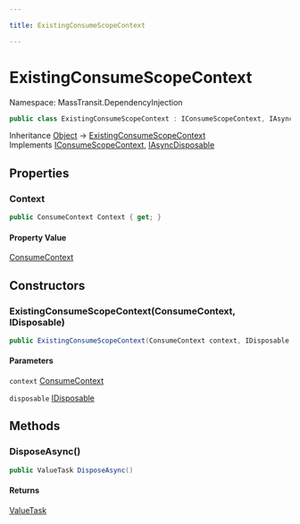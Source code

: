 ```yaml
---

title: ExistingConsumeScopeContext

---
```


# ExistingConsumeScopeContext

Namespace: MassTransit.DependencyInjection

```csharp
public class ExistingConsumeScopeContext : IConsumeScopeContext, IAsyncDisposable
```

Inheritance [Object](https://learn.microsoft.com/en-us/dotnet/api/system.object) → [ExistingConsumeScopeContext](../masstransit-dependencyinjection/existingconsumescopecontext)<br/>
Implements [IConsumeScopeContext](../masstransit-dependencyinjection/iconsumescopecontext), [IAsyncDisposable](https://learn.microsoft.com/en-us/dotnet/api/system.iasyncdisposable)

## Properties

### **Context**

```csharp
public ConsumeContext Context { get; }
```

#### Property Value

[ConsumeContext](../../masstransit-abstractions/masstransit/consumecontext)<br/>

## Constructors

### **ExistingConsumeScopeContext(ConsumeContext, IDisposable)**

```csharp
public ExistingConsumeScopeContext(ConsumeContext context, IDisposable disposable)
```

#### Parameters

`context` [ConsumeContext](../../masstransit-abstractions/masstransit/consumecontext)<br/>

`disposable` [IDisposable](https://learn.microsoft.com/en-us/dotnet/api/system.idisposable)<br/>

## Methods

### **DisposeAsync()**

```csharp
public ValueTask DisposeAsync()
```

#### Returns

[ValueTask](https://learn.microsoft.com/en-us/dotnet/api/system.threading.tasks.valuetask)<br/>
